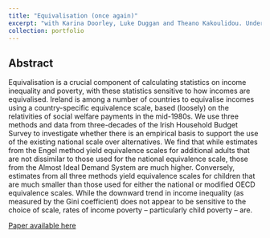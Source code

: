 ```yaml
---
title: "Equivalisation (once again)"
excerpt: "with Karina Doorley, Luke Duggan and Theano Kakoulidou. Under review at Fiscal Studies."
collection: portfolio
---
```


## Abstract
Equivalisation is a crucial component of calculating statistics on income inequality and poverty, with these statistics sensitive to how incomes are equivalised. Ireland is among a number of countries to equivalise incomes using a country-specific equivalence scale, based (loosely) on the relativities of social welfare payments in the mid-1980s. We use three methods and data from three-decades of the Irish Household Budget Survey to investigate whether there is an empirical basis to support the use of the existing national scale over alternatives. We find that while estimates from the Engel method yield equivalence scales for additional adults that are not dissimilar to those used for the national equivalence scale, those from the Almost Ideal Demand System are much higher. Conversely, estimates from all three methods yield equivalence scales for children that are much smaller than those used for either the national or modified OECD equivalence scales. While the downward trend in income inequality (as measured by the Gini coefficient) does not appear to be sensitive to the choice of scale, rates of income poverty – particularly child poverty – are.

[Paper available here](/files/WPs/TEP0124.pdf) 

